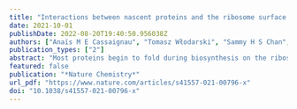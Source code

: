 ```yaml
---
title: "Interactions between nascent proteins and the ribosome surface inhibit co-translational folding."
date: 2021-10-01
publishDate: 2022-08-20T19:40:50.956038Z
authors: ["Anaïs M E Cassaignau", "Tomasz Włodarski", "Sammy H S Chan", "Lauren F Woodburn", "Ivana V Bukvin", "Julian O Streit", "Lisa D Cabrita", "Christopher A Waudby", "John Christodoulou"]
publication_types: ["2"]
abstract: "Most proteins begin to fold during biosynthesis on the ribosome. It has been suggested that interactions between the emerging polypeptide and the ribosome surface might allow the ribosome itself to modulate co-translational folding. Here we combine protein engineering and NMR spectroscopy to characterize a series of interactions between the ribosome surface and unfolded nascent chains of the immunoglobulin-like FLN5 filamin domain. The strongest interactions are found for a C-terminal segment that is essential for folding, and we demonstrate quantitative agreement between the strength of this interaction and the energetics of the co-translational folding process itself. Mutations in this region that reduce the extent of binding result in a shift in the co-translational folding equilibrium towards the native state. Our results therefore demonstrate that a competition between folding and binding provides a simple, dynamic mechanism for the modulation of co-translational folding by the ribosome. o̧pyright 2021. The Author(s)."
featured: false
publication: "*Nature Chemistry*"
url_pdf: "https://www.nature.com/articles/s41557-021-00796-x"
doi: "10.1038/s41557-021-00796-x"
---
```


